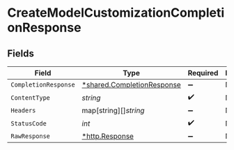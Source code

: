 # CreateModelCustomizationCompletionResponse


## Fields

| Field                                                                   | Type                                                                    | Required                                                                | Description                                                             |
| ----------------------------------------------------------------------- | ----------------------------------------------------------------------- | ----------------------------------------------------------------------- | ----------------------------------------------------------------------- |
| `CompletionResponse`                                                    | [*shared.CompletionResponse](../../models/shared/completionresponse.md) | :heavy_minus_sign:                                                      | N/A                                                                     |
| `ContentType`                                                           | *string*                                                                | :heavy_check_mark:                                                      | N/A                                                                     |
| `Headers`                                                               | map[string][]*string*                                                   | :heavy_minus_sign:                                                      | N/A                                                                     |
| `StatusCode`                                                            | *int*                                                                   | :heavy_check_mark:                                                      | N/A                                                                     |
| `RawResponse`                                                           | [*http.Response](https://pkg.go.dev/net/http#Response)                  | :heavy_minus_sign:                                                      | N/A                                                                     |